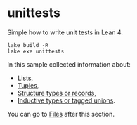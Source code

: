 # unittests

Simple how to write unit tests in Lean 4.

```
lake build -R
lake exe unittests
```

In this sample collected information about: 
- [Lists](Datatypes/Lists.lean), 
- [Tuples](Datatypes/Tuples.lean), 
- [Structure types or records](Datatypes/StructureTypes.lean), 
- [Inductive types or tagged unions](Datatypes/InductiveTypes.lean).

You can go to [Files](../files/README.md) after this section.